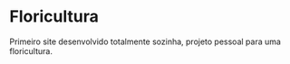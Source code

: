 # Floricultura
Primeiro site desenvolvido totalmente sozinha, projeto pessoal para uma floricultura.
